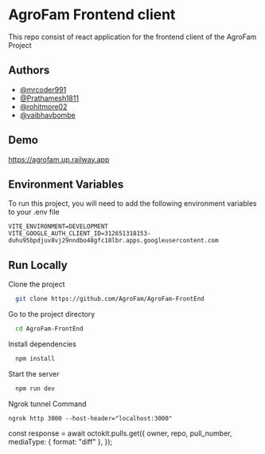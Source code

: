 
# AgroFam Frontend client

This repo consist of react application for the frontend client of the AgroFam Project


## Authors

- [@mrcoder991](https://github.com/mrcoder991)
- [@Prathamesh1811](https://github.com/Prathamesh1811)
- [@rohitmore02](https://github.com/rohitmore02)
- [@vaibhavbombe](https://github.com/vaibhavbombe)


## Demo

https://agrofam.up.railway.app
## Environment Variables

To run this project, you will need to add the following environment variables to your .env file

```
VITE_ENVIRONMENT=DEVELOPMENT
VITE_GOOGLE_AUTH_CLIENT_ID=312651318153-duhu95bpdjuv8vj29nndbo48gfc18lbr.apps.googleusercontent.com
```

## Run Locally

Clone the project

```bash
  git clone https://github.com/AgroFam/AgroFam-FrontEnd
```

Go to the project directory

```bash
  cd AgroFam-FrontEnd
```

Install dependencies

```bash
  npm install
```

Start the server

```bash
  npm run dev
```

Ngrok tunnel Command
```
ngrok http 3000 --host-header="localhost:3000"
```

  const response = await octokit.pulls.get({
    owner,
    repo,
    pull_number,
    mediaType: { format: "diff" },
  });

